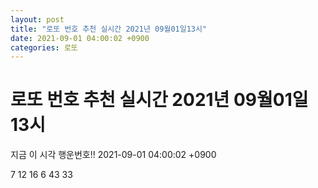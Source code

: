 ```yaml
---
layout: post
title: "로또 번호 추천 실시간 2021년 09월01일13시"
date: 2021-09-01 04:00:02 +0900
categories: 로또
---
```


# 로또 번호 추천 실시간 2021년 09월01일13시

지금 이 시각 행운번호!! 2021-09-01 04:00:02 +0900

 7  12  16  6  43  33 

